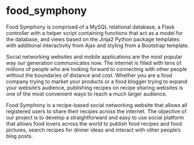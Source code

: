 # food_symphony
Food Symphony is comprised of a MySQL relational database, a Flask controller with a helper script containing functions that act as a model for the database, and views based on the Jinja2 Python package templates with additional interactivity from Ajax and styling from a Bootstrap template.  

Social networking websites and mobile applications are the most popular way our generation communicates now. The internet is filled with tens of millions of people who are looking forward to connecting with other people without the boundaries of distance and cost. Whether you are a food company trying to market your products or a food blogger trying to expand your website’s audience, publishing recipes on recipe sharing websites is one of the most convenient ways to reach a much larger audience.

Food Symphony is a recipe-based social networking website that allows all registered users to share their recipes across the internet. The objective of our project is to develop a straightforward and easy to use social platform that allows food lovers across the world to publish food recipes and food pictures, search recipes for dinner ideas and interact with other people’s blog posts.
